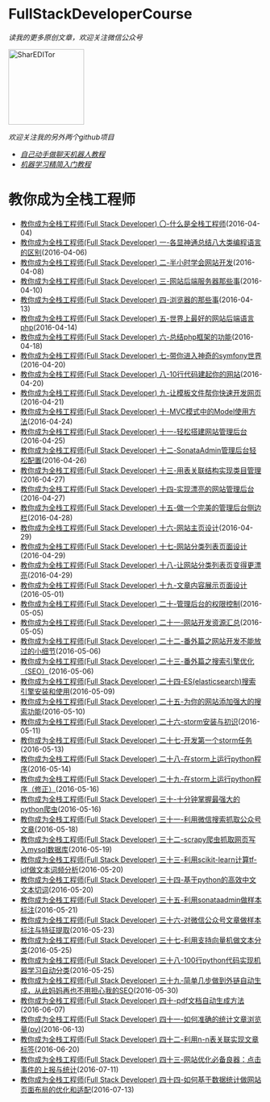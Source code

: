 FullStackDeveloperCourse
==============
_读我的更多原创文章，欢迎关注微信公众号_

<img src="https://github.com/warmheartli/MachineLearningCourse/blob/master/weixinpub.jpg" width = "150" height = "150" alt="SharEDITor" />

_欢迎关注我的另外两个github项目_
 * [_自己动手做聊天机器人教程_](https://github.com/warmheartli/ChatBotCourse)
 * [_机器学习精简入门教程_](https://github.com/warmheartli/MachineLearningCourse)

教你成为全栈工程师
==============
 * [教你成为全栈工程师(Full Stack Developer) 〇-什么是全栈工程师](http://www.shareditor.com/blogshow/?blogId=2)(2016-04-04)
 * [教你成为全栈工程师(Full Stack Developer) 一-各显神通总结八大类编程语言的区别](http://www.shareditor.com/blogshow/?blogId=3)(2016-04-06)
 * [教你成为全栈工程师(Full Stack Developer) 二-半小时学会网站开发](http://www.shareditor.com/blogshow/?blogId=4)(2016-04-08)
 * [教你成为全栈工程师(Full Stack Developer) 三-网站后端服务器那些事](http://www.shareditor.com/blogshow/?blogId=5)(2016-04-10)
 * [教你成为全栈工程师(Full Stack Developer) 四-浏览器的那些事](http://www.shareditor.com/blogshow/?blogId=7)(2016-04-13)
 * [教你成为全栈工程师(Full Stack Developer) 五-世界上最好的网站后端语言php](http://www.shareditor.com/blogshow/?blogId=9)(2016-04-14)
 * [教你成为全栈工程师(Full Stack Developer) 六-总结php框架的功能](http://www.shareditor.com/blogshow/?blogId=10)(2016-04-18)
 * [教你成为全栈工程师(Full Stack Developer) 七-带你进入神奇的symfony世界](http://www.shareditor.com/blogshow/?blogId=12)(2016-04-20)
 * [教你成为全栈工程师(Full Stack Developer) 八-10行代码建起你的网站](http://www.shareditor.com/blogshow/?blogId=13)(2016-04-20)
 * [教你成为全栈工程师(Full Stack Developer) 九-让模板文件帮你快速开发网页](http://www.shareditor.com/blogshow/?blogId=14)(2016-04-21)
 * [教你成为全栈工程师(Full Stack Developer) 十-MVC模式中的Model使用方法](http://www.shareditor.com/blogshow/?blogId=16)(2016-04-24)
 * [教你成为全栈工程师(Full Stack Developer) 十一-轻松搭建网站管理后台](http://www.shareditor.com/blogshow/?blogId=17)(2016-04-25)
 * [教你成为全栈工程师(Full Stack Developer) 十二-SonataAdmin管理后台轻松配置](http://www.shareditor.com/blogshow/?blogId=18)(2016-04-26)
 * [教你成为全栈工程师(Full Stack Developer) 十三-用表关联结构实现类目管理](http://www.shareditor.com/blogshow/?blogId=19)(2016-04-27)
 * [教你成为全栈工程师(Full Stack Developer) 十四-实现漂亮的网站管理后台](http://www.shareditor.com/blogshow/?blogId=20)(2016-04-27)
 * [教你成为全栈工程师(Full Stack Developer) 十五-做一个完美的管理后台侧边栏](http://www.shareditor.com/blogshow/?blogId=21)(2016-04-28)
 * [教你成为全栈工程师(Full Stack Developer) 十六-网站主页设计](http://www.shareditor.com/blogshow/?blogId=23)(2016-04-29)
 * [教你成为全栈工程师(Full Stack Developer) 十七-网站分类列表页面设计](http://www.shareditor.com/blogshow/?blogId=24)(2016-04-29)
 * [教你成为全栈工程师(Full Stack Developer) 十八-让网站分类列表页变得更漂亮](http://www.shareditor.com/blogshow/?blogId=25)(2016-04-29)
 * [教你成为全栈工程师(Full Stack Developer) 十九-文章内容展示页面设计](http://www.shareditor.com/blogshow/?blogId=29)(2016-05-01)
 * [教你成为全栈工程师(Full Stack Developer) 二十-管理后台的权限控制](http://www.shareditor.com/blogshow/?blogId=31)(2016-05-05)
 * [教你成为全栈工程师(Full Stack Developer) 二十一-网站开发资源汇总](http://www.shareditor.com/blogshow/?blogId=32)(2016-05-05)
 * [教你成为全栈工程师(Full Stack Developer) 二十二-番外篇之网站开发不能放过的小细节](http://www.shareditor.com/blogshow/?blogId=33)(2016-05-06)
 * [教你成为全栈工程师(Full Stack Developer) 二十三-番外篇之搜索引擎优化（SEO）](http://www.shareditor.com/blogshow/?blogId=34)(2016-05-06)
 * [教你成为全栈工程师(Full Stack Developer) 二十四-ES(elasticsearch)搜索引擎安装和使用](http://www.shareditor.com/blogshow/?blogId=36)(2016-05-09)
 * [教你成为全栈工程师(Full Stack Developer) 二十五-为你的网站添加强大的搜索功能](http://www.shareditor.com/blogshow/?blogId=38)(2016-05-10)
 * [教你成为全栈工程师(Full Stack Developer) 二十六-storm安装与初识](http://www.shareditor.com/blogshow/?blogId=39)(2016-05-11)
 * [教你成为全栈工程师(Full Stack Developer) 二十七-开发第一个storm任务](http://www.shareditor.com/blogshow/?blogId=40)(2016-05-13)
 * [教你成为全栈工程师(Full Stack Developer) 二十八-在storm上运行python程序](http://www.shareditor.com/blogshow/?blogId=41)(2016-05-14)
 * [教你成为全栈工程师(Full Stack Developer) 二十九-在storm上运行python程序（修正）](http://www.shareditor.com/blogshow/?blogId=42)(2016-05-16)
 * [教你成为全栈工程师(Full Stack Developer) 三十-十分钟掌握最强大的python爬虫](http://www.shareditor.com/blogshow/?blogId=43)(2016-05-16)
 * [教你成为全栈工程师(Full Stack Developer) 三十一-利用微信搜索抓取公众号文章](http://www.shareditor.com/blogshow/?blogId=44)(2016-05-18)
 * [教你成为全栈工程师(Full Stack Developer) 三十二-scrapy爬虫抓取网页写入mysql数据库](http://www.shareditor.com/blogshow/?blogId=45)(2016-05-19)
 * [教你成为全栈工程师(Full Stack Developer) 三十三-利用scikit-learn计算tf-idf做文本词频分析](http://www.shareditor.com/blogshow/?blogId=46)(2016-05-20)
 * [教你成为全栈工程师(Full Stack Developer) 三十四-基于python的高效中文文本切词](http://www.shareditor.com/blogshow/?blogId=47)(2016-05-20)
 * [教你成为全栈工程师(Full Stack Developer) 三十五-利用sonataadmin做样本标注](http://www.shareditor.com/blogshow/?blogId=48)(2016-05-21)
 * [教你成为全栈工程师(Full Stack Developer) 三十六-对微信公众号文章做样本标注与特征提取](http://www.shareditor.com/blogshow/?blogId=49)(2016-05-23)
 * [教你成为全栈工程师(Full Stack Developer) 三十七-利用支持向量机做文本分类](http://www.shareditor.com/blogshow/?blogId=50)(2016-05-25)
 * [教你成为全栈工程师(Full Stack Developer) 三十八-100行python代码实现机器学习自动分类](http://www.shareditor.com/blogshow/?blogId=51)(2016-05-25)
 * [教你成为全栈工程师(Full Stack Developer) 三十九-简单几步做到外链自动生成，从此妈妈再也不用担心我的SEO](http://www.shareditor.com/blogshow/?blogId=52)(2016-05-30)
 * [教你成为全栈工程师(Full Stack Developer) 四十-pdf文档自动生成方法](http://www.shareditor.com/blogshow/?blogId=62)(2016-06-07)
 * [教你成为全栈工程师(Full Stack Developer) 四十一-如何准确的统计文章浏览量(pv)](http://www.shareditor.com/blogshow/?blogId=66)(2016-06-13)
 * [教你成为全栈工程师(Full Stack Developer) 四十二-利用n-n表关联实现文章标签](http://www.shareditor.com/blogshow/?blogId=68)(2016-06-20)
 * [教你成为全栈工程师(Full Stack Developer) 四十三-网站优化必备良器：点击事件的上报与统计](http://www.shareditor.com/blogshow/?blogId=84)(2016-07-11)
 * [教你成为全栈工程师(Full Stack Developer) 四十四-如何基于数据统计做网站页面布局的优化和适配](http://www.shareditor.com/blogshow/?blogId=85)(2016-07-13)
